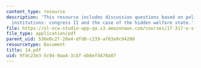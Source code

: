 ```yaml
---
content_type: resource
description: 'This resource includes discussion questions based on policy-Rrlevant
  institutions: congress II and the case of the hidden welfare state.'
file: https://ol-ocw-studio-app-qa.s3.amazonaws.com/courses/17-317-u-s-social-policy-spring-2006/9fdc23e35c949aa43cbfeb6efd478a07_14.pdf
file_type: application/pdf
parent_uid: 536e0c27-28e4-dfd0-c239-af83a9c94280
resourcetype: Document
title: 14.pdf
uid: 9fdc23e3-5c94-9aa4-3cbf-eb6efd478a07
---
```

